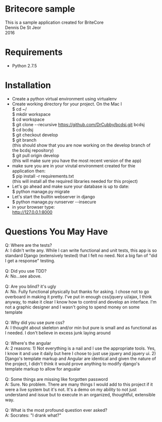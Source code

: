 # Britecore sample

This is a sample application created for BriteCore<br />
Dennis De St Jeor<br />
2016

# Requirements

* Python 2.7.5

# Installation

* Create a python virtual environment using virtualenv
* Create working directory for your project.  On the Mac I <br />
	$ cd ~/<br />
	$ mkdir workspace<br />
	$ cd workspace<br />
	$ git clone --recursive https://github.com/DrCubby/bcdsj.git bcdsj<br />
	$ cd bcdsj<br />
	$ git checkout develop<br />
	$ git branch <br />
	(this should show that you are now working on the develop branch of the bcdsj repository)<br />
	$ git pull origin develop<br />
	(this will make sure you have the most recent version of the app)<br />
* make sure you are in your virutal environment created for thie application then:<br />
	$ pip install -r requirements.txt<br />
	(this will install all the required libraries needed for this project)<br />
* Let's go ahead and make sure your database is up to date:<br />
	$ python manage.py migrate<br />
* Let's start the builtin webserver in django<br />
	$ python manage.py runserver --insecure<br />
* in your browser type:<br />
	http://127.0.0.1:8000<br />

# Questions You May Have

Q:  Where are the tests?<br />
A:  I didn't write any.  While I can write functional and unit tests, this app is so standard Django (extensively tested) that I felt no need. Not a big fan of "did I get a response" testing.<br />
<br />
Q:  Did you use TDD?<br />
A:  No...see above.<br />
<br />
Q:  Are you blind?  it's ugly<br />
A:  No.  Fully functional physically but thanks for asking.  I chose not to go overboard in making it pretty.  I've put in enough css/jquery ui/ajax, I think anyway, to make it  clear I know how to control and develop an interface.  I'm not a graphic designer and I wasn't going to spend money on some template<br />
<br />
Q:  Why did you use pure css?<br />
A:  I thought about skeleton and/or min but pure is small and as functional as I needed.  I don't believe in excess junk laying around<br />
<br />
Q:  Where's the angular<br />
A:  2 reasons:  1) Not everything is a nail and I use the appropriate tools.  Yes, I know it and use it daily but here I chose to just use jquery and jquery ui. 2) Django's template markup and Angular are identical and given the nature of the project, I didn't think it would prove anything to modify django's template markup to allow for angualar<br />
<br />
Q:  Some things are missing like forgotten password<br />
A:  Sure.  No problem.  There are many things I would add to this project if it were a live system but it's not. It's a demo on my ability to not just understand and issue but to execute in an organized, thoughtful, extensible way.<br />
<br />
Q:  What is the most profound question ever asked?<br />
A:  Socrates: "I drank what?"





